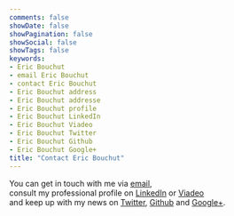 ```yaml
---
comments: false
showDate: false
showPagination: false
showSocial: false
showTags: false
keywords:
- Eric Bouchut
- email Eric Bouchut
- contact Eric Bouchut
- Eric Bouchut address
- Eric Bouchut addresse
- Eric Bouchut profile
- Eric Bouchut LinkedIn
- Eric Bouchut Viadeo
- Eric Bouchut Twitter
- Eric Bouchut Github
- Eric Bouchut Google+
title: "Contact Eric Bouchut"
---
```

You can get in touch with me via [email][], 
<br />consult my professional profile on [LinkedIn][] or [Viadeo][] 
<br />and keep up with my news on  [Twitter][], [Github][] and [Google+][].



   [email]:mailto:EricBouchut@gmail.com
   [linkedin]:https://www.linkedin.com/in/ebouchut
   [viadeo]:https://viadeo.com/fr/profile/eric.bouchut
   [twitter]:https://twitter.com/ebouchut
   [github]:https://github.com/ebouchut
   [google+]:https://plus.google.com/u/0/111804446383442393632?rel=author
